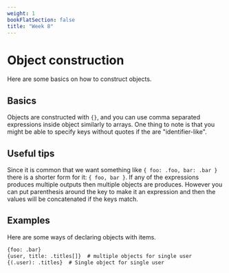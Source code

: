 ```yaml
---
weight: 1
bookFlatSection: false
title: "Week 8"
---
```


# Object construction
Here are some basics on how to construct objects.

## Basics
Objects are constructed with `{}`, and you can use comma separated expressions inside object similarly to arrays.
One thing to note is that you might be able to specify keys without quotes if the are "identifier-like".

## Useful tips
Since it is common that we want something like `{ foo: .foo, bar: .bar }` there is a shorter form for it: `{ foo, bar }`.
If any of the expressions produces multiple outputs then multiple objects are produces.
However you can put parenthesis around the key to make it an expression and then the values will be concatenated if the keys match.

## Examples
Here are some ways of declaring objects with items.
```txt
{foo: .bar}
{user, title: .titles[]}  # multiple objects for single user
{(.user): .titles}  # Single object for single user
```
